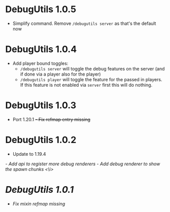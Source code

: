 DebugUtils 1.0.5
================
- Simplify command. Remove `/debugutils server` as that's the default now

DebugUtils 1.0.4
================
- Add player bound toggles:
    - `/debugutils server` will toggle the debug features on the server (and if done via a player also for the player)
    - `/debugutils player` will toggle the feature for the passed in players. If this feature is not enabled 
       via `server` first this will do nothing.
  
DebugUtils 1.0.3
================
- Port 1.20.1
~~- Fix refmap entry missing~~

DebugUtils 1.0.2
================
- Update to 1.19.4
<i>
  - Add api to register more debug renderers 
  - Add debug renderer to show the spawn chunks
  <\i>

DebugUtils 1.0.1
================
- Fix mixin refmap missing